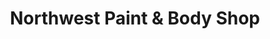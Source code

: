 ---
title: "Northwest Paint & Body Shop"
url: /san-antonio/northwest-paint-and-body-shop/
shop: car repair
---